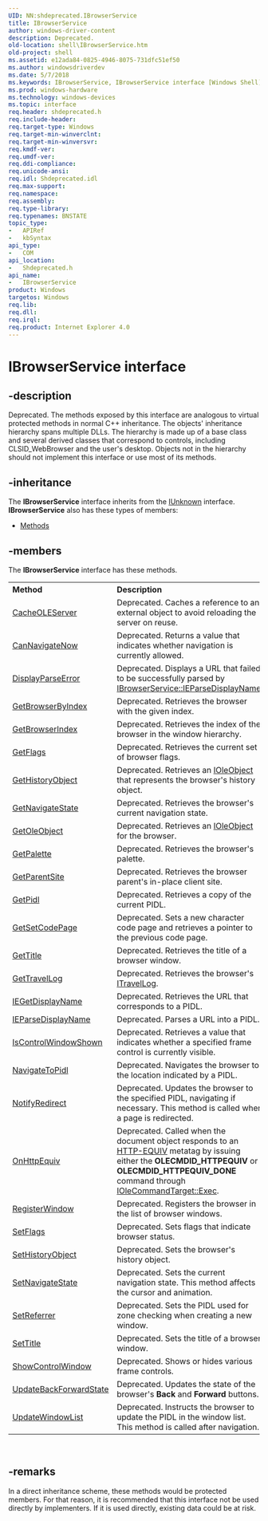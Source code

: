 ```yaml
---
UID: NN:shdeprecated.IBrowserService
title: IBrowserService
author: windows-driver-content
description: Deprecated.
old-location: shell\IBrowserService.htm
old-project: shell
ms.assetid: e12ada84-0825-4946-8075-731dfc51ef50
ms.author: windowsdriverdev
ms.date: 5/7/2018
ms.keywords: IBrowserService, IBrowserService interface [Windows Shell], IBrowserService interface [Windows Shell],described, shdeprecated/IBrowserService, shell.IBrowserService, zone_IBrowserService
ms.prod: windows-hardware
ms.technology: windows-devices
ms.topic: interface
req.header: shdeprecated.h
req.include-header: 
req.target-type: Windows
req.target-min-winverclnt: 
req.target-min-winversvr: 
req.kmdf-ver: 
req.umdf-ver: 
req.ddi-compliance: 
req.unicode-ansi: 
req.idl: Shdeprecated.idl
req.max-support: 
req.namespace: 
req.assembly: 
req.type-library: 
req.typenames: BNSTATE
topic_type:
-	APIRef
-	kbSyntax
api_type:
-	COM
api_location:
-	Shdeprecated.h
api_name:
-	IBrowserService
product: Windows
targetos: Windows
req.lib: 
req.dll: 
req.irql: 
req.product: Internet Explorer 4.0
---
```


# IBrowserService interface


## -description


Deprecated. The methods exposed by this interface are analogous to virtual protected methods in normal C++ inheritance. The objects' inheritance hierarchy spans multiple DLLs. The hierarchy is made up of a base class and several derived classes that correspond to controls, including CLSID_WebBrowser and the user's desktop. Objects not in the hierarchy should not implement this interface or use most of its methods.


## -inheritance

The <b xmlns:loc="http://microsoft.com/wdcml/l10n">IBrowserService</b> interface inherits from the <a href="https://msdn.microsoft.com/33f1d79a-33fc-4ce5-a372-e08bda378332">IUnknown</a> interface. <b>IBrowserService</b> also has these types of members:
<ul>
<li><a href="https://docs.microsoft.com/">Methods</a></li>
</ul>

## -members

The <b>IBrowserService</b> interface has these methods.
<table class="members" id="memberListMethods">
<tr>
<th align="left" width="37%">Method</th>
<th align="left" width="63%">Description</th>
</tr>
<tr data="declared;">
<td align="left" width="37%">
<a href="https://msdn.microsoft.com/8999e7d7-f29d-4fc8-8f1f-7a8e8b8f45e6">CacheOLEServer</a>
</td>
<td align="left" width="63%">
Deprecated. Caches a reference to an external object to avoid reloading the server on reuse.

</td>
</tr>
<tr data="declared;">
<td align="left" width="37%">
<a href="https://msdn.microsoft.com/7ff5260f-767b-49b3-bcfd-5d1ff4b3f9f9">CanNavigateNow</a>
</td>
<td align="left" width="63%">
Deprecated. Returns a value that indicates whether navigation is currently allowed.

</td>
</tr>
<tr data="declared;">
<td align="left" width="37%">
<a href="https://msdn.microsoft.com/966fec07-6a67-435a-8908-67999afce9f0">DisplayParseError</a>
</td>
<td align="left" width="63%">
Deprecated. Displays a URL that failed to be successfully parsed by <a href="https://msdn.microsoft.com/02f5a6cb-2f90-4613-80cd-1e8a47bb32c2">IBrowserService::IEParseDisplayName</a>.

</td>
</tr>
<tr data="declared;">
<td align="left" width="37%">
<a href="https://msdn.microsoft.com/190bd99d-3921-4d7b-8cf3-c91067d3e1f8">GetBrowserByIndex</a>
</td>
<td align="left" width="63%">
Deprecated. Retrieves the browser with the given index.

</td>
</tr>
<tr data="declared;">
<td align="left" width="37%">
<a href="https://msdn.microsoft.com/293d7641-7858-4aa9-983c-6b25a05930d9">GetBrowserIndex</a>
</td>
<td align="left" width="63%">
Deprecated. Retrieves the index of the browser in the window hierarchy.

</td>
</tr>
<tr data="declared;">
<td align="left" width="37%">
<a href="https://msdn.microsoft.com/library/windows/hardware/ff546791">GetFlags</a>
</td>
<td align="left" width="63%">
Deprecated. Retrieves the current set of browser flags.

</td>
</tr>
<tr data="declared;">
<td align="left" width="37%">
<a href="https://msdn.microsoft.com/409d76e8-5501-437d-92d3-55e1676a80b8">GetHistoryObject</a>
</td>
<td align="left" width="63%">
Deprecated. Retrieves an <a href="https://msdn.microsoft.com/58b32c87-39b6-4d64-9174-cf798ed302c2">IOleObject</a> that represents the browser's history object.

</td>
</tr>
<tr data="declared;">
<td align="left" width="37%">
<a href="https://msdn.microsoft.com/5a8aac75-3e0b-4ff2-a1ec-e08379e67c84">GetNavigateState</a>
</td>
<td align="left" width="63%">
Deprecated. Retrieves the browser's current navigation state.

</td>
</tr>
<tr data="declared;">
<td align="left" width="37%">
<a href="https://msdn.microsoft.com/6ac2346f-3bfb-498f-97c7-77dc431567c7">GetOleObject</a>
</td>
<td align="left" width="63%">
Deprecated. Retrieves an <a href="https://msdn.microsoft.com/58b32c87-39b6-4d64-9174-cf798ed302c2">IOleObject</a> for the browser.

</td>
</tr>
<tr data="declared;">
<td align="left" width="37%">
<a href="https://msdn.microsoft.com/039a24d0-8cda-48bf-a10b-baf6d76c808d">GetPalette</a>
</td>
<td align="left" width="63%">
Deprecated. Retrieves the browser's palette.

</td>
</tr>
<tr data="declared;">
<td align="left" width="37%">
<a href="https://msdn.microsoft.com/91d031ae-1451-4379-9d8e-baddefd30435">GetParentSite</a>
</td>
<td align="left" width="63%">
Deprecated. Retrieves the browser parent's in-place client site.

</td>
</tr>
<tr data="declared;">
<td align="left" width="37%">
<a href="https://msdn.microsoft.com/49104b30-85c0-4adf-acfc-a06b5c4bbdef">GetPidl</a>
</td>
<td align="left" width="63%">
Deprecated. Retrieves a copy of the current PIDL.

</td>
</tr>
<tr data="declared;">
<td align="left" width="37%">
<a href="https://msdn.microsoft.com/2d194f9a-cf82-47ed-8218-d0d5824be435">GetSetCodePage</a>
</td>
<td align="left" width="63%">
Deprecated. Sets a new character code page and retrieves a pointer to the previous code page.

</td>
</tr>
<tr data="declared;">
<td align="left" width="37%">
<a href="https://msdn.microsoft.com/e5b514e3-8729-4902-961f-177dc1e77aee">GetTitle</a>
</td>
<td align="left" width="63%">
Deprecated. Retrieves the title of a browser window.

</td>
</tr>
<tr data="declared;">
<td align="left" width="37%">
<a href="https://msdn.microsoft.com/8e6c09e4-5489-4c21-8e42-28cdc4c216f1">GetTravelLog</a>
</td>
<td align="left" width="63%">
Deprecated. Retrieves the browser's <a href="https://msdn.microsoft.com/820869aa-ca93-4bb5-831a-3afb52da5389">ITravelLog</a>.

</td>
</tr>
<tr data="declared;">
<td align="left" width="37%">
<a href="https://msdn.microsoft.com/012d794a-9823-4af2-b628-ad33a93dbbb5">IEGetDisplayName</a>
</td>
<td align="left" width="63%">
Deprecated. Retrieves the URL that corresponds to a PIDL.

</td>
</tr>
<tr data="declared;">
<td align="left" width="37%">
<a href="https://msdn.microsoft.com/02f5a6cb-2f90-4613-80cd-1e8a47bb32c2">IEParseDisplayName</a>
</td>
<td align="left" width="63%">
Deprecated. Parses a URL into a PIDL.

</td>
</tr>
<tr data="declared;">
<td align="left" width="37%">
<a href="https://msdn.microsoft.com/fbbb83ce-be7c-4763-b2c4-2a05a460cbd6">IsControlWindowShown</a>
</td>
<td align="left" width="63%">
Deprecated. Retrieves a value that indicates whether a specified frame control is currently visible.

</td>
</tr>
<tr data="declared;">
<td align="left" width="37%">
<a href="https://msdn.microsoft.com/eb329a61-1c1a-49c6-9d5e-ccfc7fd8b10c">NavigateToPidl</a>
</td>
<td align="left" width="63%">
Deprecated. Navigates the browser to the location indicated by a PIDL.

</td>
</tr>
<tr data="declared;">
<td align="left" width="37%">
<a href="https://msdn.microsoft.com/a37c20b9-e2c6-438b-9fd5-749c680d5ee0">NotifyRedirect</a>
</td>
<td align="left" width="63%">
Deprecated. Updates the browser to the specified PIDL, navigating if necessary. This method is called when a page is redirected.

</td>
</tr>
<tr data="declared;">
<td align="left" width="37%">
<a href="https://msdn.microsoft.com/9920c08b-c0c3-4359-9c00-3a1063cea0c7">OnHttpEquiv</a>
</td>
<td align="left" width="63%">
Deprecated. Called when the document object responds to an <a href="_inet_HTTP_EQUIV_Attribute_httpEquiv_Property_scr">HTTP-EQUIV</a> metatag by issuing either the <b>OLECMDID_HTTPEQUIV</b> or <b>OLECMDID_HTTPEQUIV_DONE</b> command through <a href="https://msdn.microsoft.com/a2071ca9-8675-4f53-b30e-8c7198c2acca">IOleCommandTarget::Exec</a>.

</td>
</tr>
<tr data="declared;">
<td align="left" width="37%">
<a href="https://msdn.microsoft.com/39d4c31b-bbe4-4b45-b335-c4ae299b1ae3">RegisterWindow</a>
</td>
<td align="left" width="63%">
Deprecated. Registers the browser in the list of browser windows.

</td>
</tr>
<tr data="declared;">
<td align="left" width="37%">
<a href="https://msdn.microsoft.com/library/windows/hardware/ff556703">SetFlags</a>
</td>
<td align="left" width="63%">
Deprecated. Sets flags that indicate browser status.

</td>
</tr>
<tr data="declared;">
<td align="left" width="37%">
<a href="https://msdn.microsoft.com/1a0b55b0-a6b6-4b0c-be09-cfb573a5420c">SetHistoryObject</a>
</td>
<td align="left" width="63%">
Deprecated. Sets the browser's history object.

</td>
</tr>
<tr data="declared;">
<td align="left" width="37%">
<a href="https://msdn.microsoft.com/3cdbe902-f208-43f8-9019-d61c22635196">SetNavigateState</a>
</td>
<td align="left" width="63%">
Deprecated. Sets the current navigation state. This method affects the cursor and animation.

</td>
</tr>
<tr data="declared;">
<td align="left" width="37%">
<a href="https://msdn.microsoft.com/6458f28c-4eab-45dc-bc99-24e5f9ea3553">SetReferrer</a>
</td>
<td align="left" width="63%">
Deprecated. Sets the PIDL used for zone checking when creating a new window.

</td>
</tr>
<tr data="declared;">
<td align="left" width="37%">
<a href="https://msdn.microsoft.com/236f05a3-d31b-46fe-9e10-1f5df6823fa3">SetTitle</a>
</td>
<td align="left" width="63%">
Deprecated. Sets the title of a browser window.

</td>
</tr>
<tr data="declared;">
<td align="left" width="37%">
<a href="https://msdn.microsoft.com/11ded544-6fba-41a5-bc61-222467fdbc05">ShowControlWindow</a>
</td>
<td align="left" width="63%">
Deprecated. Shows or hides various frame controls.

</td>
</tr>
<tr data="declared;">
<td align="left" width="37%">
<a href="https://msdn.microsoft.com/03e4a470-96dc-408c-a124-5230c185b075">UpdateBackForwardState</a>
</td>
<td align="left" width="63%">
Deprecated. Updates the state of the browser's <b>Back</b> and <b>Forward</b> buttons.

</td>
</tr>
<tr data="declared;">
<td align="left" width="37%">
<a href="https://msdn.microsoft.com/0c82a486-f8ad-4868-80ab-ae4a2ebcc95f">UpdateWindowList</a>
</td>
<td align="left" width="63%">
Deprecated. Instructs the browser to update the PIDL in the window list. This method is called after navigation.

</td>
</tr>
</table> 


## -remarks



In a direct inheritance scheme, these methods would be protected members. For that reason, it is recommended that this interface not be used directly by implementers. If it is used directly, existing data could be at risk.



